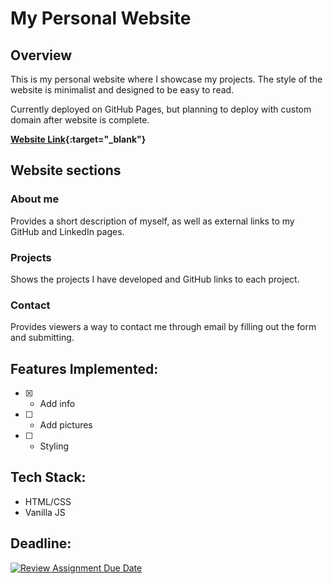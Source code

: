 # My Personal Website

## Overview

This is my personal website where I showcase my projects.
The style of the website is minimalist and designed to be easy to read.

Currently deployed on GitHub Pages, but planning to deploy with custom domain after website is complete.

**[Website Link](https://revou-fsse-jun25.github.io/milestone-1-regencode/){:target="_blank"}**

## Website sections

### About me
Provides a short description of myself, as well as external links to my GitHub and LinkedIn pages.

### Projects
Shows the projects I have developed and GitHub links to each project.

### Contact
Provides viewers a way to contact me through email by filling out the form and submitting.

## Features Implemented:

- [x] - Add info

- [ ] - Add pictures

- [ ] - Styling 


## Tech Stack:
- HTML/CSS
- Vanilla JS


## Deadline:

[![Review Assignment Due Date](https://classroom.github.com/assets/deadline-readme-button-22041afd0340ce965d47ae6ef1cefeee28c7c493a6346c4f15d667ab976d596c.svg)](https://classroom.github.com/a/akoVEwkh)

